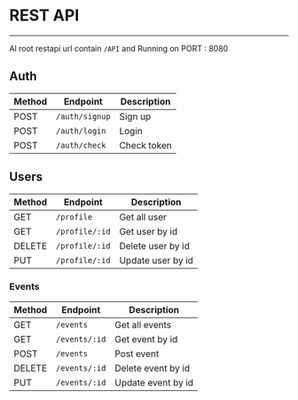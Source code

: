 # REST API
--------------------------------------------------------------------------------

Al root restapi url contain `/API` and Running on PORT : 8080

## Auth

Method | Endpoint | Description
-------|----------|------------
POST   | `/auth/signup` | Sign up 
POST   | `/auth/login`  | Login 
POST   | `/auth/check`  | Check token 

## Users


Method | Endpoint | Description
-------|----------|------------
GET    | `/profile`     | Get all user
GET    | `/profile/:id` | Get user by id
DELETE | `/profile/:id` | Delete user by id
PUT    | `/profile/:id` | Update user by id

### Events


Method | Endpoint | Description
-------|----------|------------
GET    | `/events`     | Get all events
GET    | `/events/:id` | Get event by id
POST   | `/events`     | Post event
DELETE | `/events/:id` | Delete event by id
PUT    | `/events/:id` | Update event by id
